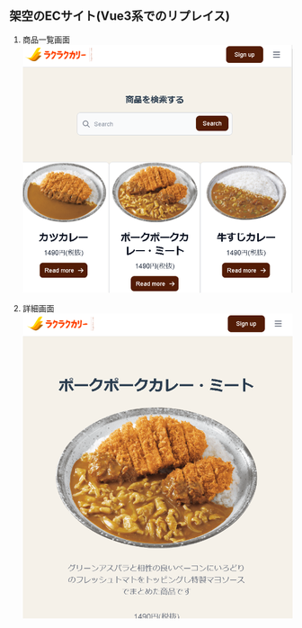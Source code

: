 ## 架空のECサイト(Vue3系でのリプレイス)

1. 商品一覧画面
![screenshot](/public/vue_ec_screenshot.png)

2. 詳細画面
![details](/public/vue_details_screenshot.png)
